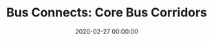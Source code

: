 ---
layout: post
title: "Bus Connects: Core Bus Corridors"
date: 2020-02-27 00:00:00
categories: Transport
tags: [Bus, Bus Connects, Bus Corridors]
image:
    url: assets/images/dublin-bus-qwFqw0EVyuM.jpg
    alt: Dublin Bus driving down a street in Dublin
    caption: Photo by <a href="https://unsplash.com/@baumnico?utm_source=unsplash&utm_medium=referral&utm_content=creditCopyText">Nico Baum</a> on <a href="https://unsplash.com/s/photos/dublin-bus?utm_source=unsplash&utm_medium=referral&utm_content=creditCopyText">Unsplash</a>
---